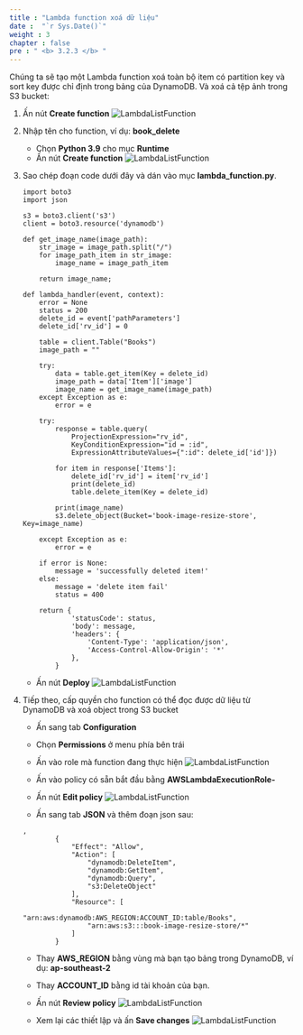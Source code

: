 ```yaml
---
title : "Lambda function xoá dữ liệu"
date :  "`r Sys.Date()`" 
weight : 3
chapter : false
pre : " <b> 3.2.3 </b> "
---
```

Chúng ta sẽ tạo một Lambda function xoá toàn bộ item có partition key và sort key được chỉ định trong bảng của DynamoDB. Và xoá cả tệp ảnh trong S3 bucket:
1. Ấn nút **Create function**
![LambdaListFunction](/images/1/32.png?width=90pc)

2. Nhập tên cho function, ví dụ: **book_delete**
    - Chọn **Python 3.9** cho mục **Runtime**
    - Ấn nút **Create function**
![LambdaListFunction](/images/1/33.png?width=90pc)

3. Sao chép đoạn code dưới đây và dán vào mục **lambda_function.py**.
    ```
    import boto3
    import json

    s3 = boto3.client('s3')
    client = boto3.resource('dynamodb')

    def get_image_name(image_path):
        str_image = image_path.split("/")
        for image_path_item in str_image:
            image_name = image_path_item
            
        return image_name;
        
    def lambda_handler(event, context):
        error = None
        status = 200
        delete_id = event['pathParameters']
        delete_id['rv_id'] = 0
        
        table = client.Table("Books")
        image_path = ""

        try:
            data = table.get_item(Key = delete_id)
            image_path = data['Item']['image']
            image_name = get_image_name(image_path)
        except Exception as e:
            error = e
        
        try:
            response = table.query(
                ProjectionExpression="rv_id", 
                KeyConditionExpression="id = :id", 
                ExpressionAttributeValues={":id": delete_id['id']})
                
            for item in response['Items']:
                delete_id['rv_id'] = item['rv_id']
                print(delete_id)
                table.delete_item(Key = delete_id)
            
            print(image_name)
            s3.delete_object(Bucket='book-image-resize-store', Key=image_name)
            
        except Exception as e:
            error = e
        
        if error is None:
            message = 'successfully deleted item!'
        else:
            message = 'delete item fail'
            status = 400

        return {
                'statusCode': status,
                'body': message,
                'headers': {
                    'Content-Type': 'application/json',
                    'Access-Control-Allow-Origin': '*'
                },
            }
    ```
    - Ấn nút **Deploy**
 ![LambdaListFunction](/images/1/34.png?width=90pc)

4. Tiếp theo, cấp quyền cho function có thể đọc được dữ liệu từ DynamoDB và xoá object trong S3 bucket
    - Ấn sang tab **Configuration**
    - Chọn **Permissions** ở menu phía bên trái
    - Ấn vào role mà function đang thực hiện
![LambdaListFunction](/images/1/35.png?width=90pc)

    - Ấn vào policy có sẵn bắt đầu bằng **AWSLambdaExecutionRole-**
    - Ấn nút **Edit policy**
![LambdaListFunction](/images/1/36.png?width=90pc)

    - Ấn sang tab **JSON** và thêm đoạn json sau:
    ```
    ,
            {
                "Effect": "Allow",
                "Action": [
                    "dynamodb:DeleteItem",
                    "dynamodb:GetItem",
                    "dynamodb:Query",
                    "s3:DeleteObject"
                ],
                "Resource": [
                    "arn:aws:dynamodb:AWS_REGION:ACCOUNT_ID:table/Books",
                    "arn:aws:s3:::book-image-resize-store/*"
                ]
            }
    ```
    - Thay **AWS_REGION** bằng vùng mà bạn tạo bảng trong DynamoDB, ví dụ: **ap-southeast-2**
    - Thay **ACCOUNT_ID** bằng id tài khoản của bạn.
    - Ấn nút **Review policy**
![LambdaListFunction](/images/1/37.png?width=90pc)

    - Xem lại các thiết lập và ấn **Save changes**
![LambdaListFunction](/images/1/38.png?width=90pc)
